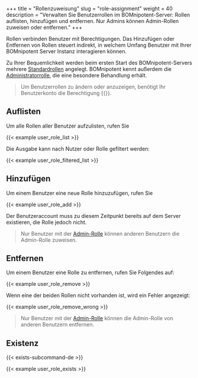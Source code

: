 +++
title = "Rollenzuweisung"
slug = "role-assignment"
weight = 40
description = "Verwalten Sie Benutzerrollen im BOMnipotent-Server: Rollen auflisten, hinzufügen und entfernen. Nur Admins können Admin-Rollen zuweisen oder entfernen."
+++

Rollen verbinden Benutzer mit Berechtigungen. Das Hinzufügen oder Entfernen von Rollen steuert indirekt, in welchem ​​Umfang Benutzer mit Ihrer BOMnipotent Server Instanz interagieren können.

Zu Ihrer Bequemlichkeit werden beim ersten Start des BOMnipotent-Servers mehrere [Standardrollen](/de/client/manager/access-management/role-management/#standardrollen) angelegt. BOMnipotent kennt außerdem die [Administratorrolle](/de/client/manager/access-management/role-management/#admin-rolle), die eine besondere Behandlung erhält.

> Um Benutzerrollen zu ändern oder anzuzeigen, benötigt Ihr Benutzerkonto die Berechtigung {{<user-management-de>}}.

## Auflisten

Um alle Rollen aller Benutzer aufzulisten, rufen Sie

{{< example user_role_list >}}

Die Ausgabe kann nach Nutzer oder Rolle gefiltert werden:

{{< example user_role_filtered_list >}}

## Hinzufügen

Um einem Benutzer eine neue Rolle hinzuzufügen, rufen Sie

{{< example user_role_add >}}

Der Benutzeraccount muss zu diesem Zeitpunkt bereits auf dem Server existieren, die Rolle jedoch nicht.

> Nur Benutzer mit der [Admin-Rolle](/de/client/manager/access-management/role-management/#admin-rolle) können anderen Benutzern die Admin-Rolle zuweisen.

## Entfernen

Um einem Benutzer eine Rolle zu entfernen, rufen Sie Folgendes auf:

{{< example user_role_remove >}}

Wenn eine der beiden Rollen nicht vorhanden ist, wird ein Fehler angezeigt:

{{< example user_role_remove_wrong >}}

> Nur Benutzer mit der [Admin-Rolle](/de/client/manager/access-management/role-management/#admin-rolle) können die Admin-Rolle von anderen Benutzern entfernen.

## Existenz

{{< exists-subcommand-de >}}

{{< example user_role_exists >}}
